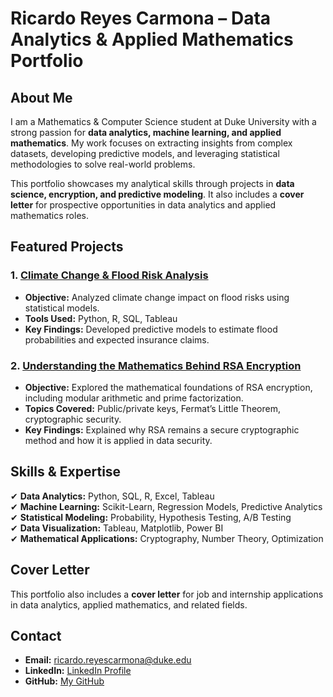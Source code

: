 # Ricardo Reyes Carmona – Data Analytics & Applied Mathematics Portfolio  

## About Me  
I am a Mathematics & Computer Science student at Duke University with a strong passion for **data analytics, machine learning, and applied mathematics**. My work focuses on extracting insights from complex datasets, developing predictive models, and leveraging statistical methodologies to solve real-world problems.  

This portfolio showcases my analytical skills through projects in **data science, encryption, and predictive modeling**. It also includes a **cover letter** for prospective opportunities in data analytics and applied mathematics roles.  

## Featured Projects  

### 1. [Climate Change & Flood Risk Analysis](Climate-Flood-Risk-Analysis)  
- **Objective:** Analyzed climate change impact on flood risks using statistical models.  
- **Tools Used:** Python, R, SQL, Tableau  
- **Key Findings:** Developed predictive models to estimate flood probabilities and expected insurance claims.  

### 2. [Understanding the Mathematics Behind RSA Encryption](RSA-Mathematics-Breakdown)  
- **Objective:** Explored the mathematical foundations of RSA encryption, including modular arithmetic and prime factorization.  
- **Topics Covered:** Public/private keys, Fermat’s Little Theorem, cryptographic security.  
- **Key Findings:** Explained why RSA remains a secure cryptographic method and how it is applied in data security.  

## Skills & Expertise  
✔ **Data Analytics:** Python, SQL, R, Excel, Tableau  
✔ **Machine Learning:** Scikit-Learn, Regression Models, Predictive Analytics  
✔ **Statistical Modeling:** Probability, Hypothesis Testing, A/B Testing  
✔ **Data Visualization:** Tableau, Matplotlib, Power BI  
✔ **Mathematical Applications:** Cryptography, Number Theory, Optimization  

## Cover Letter  
This portfolio also includes a **cover letter** for job and internship applications in data analytics, applied mathematics, and related fields.    

## Contact  
- **Email:** ricardo.reyescarmona@duke.edu  
- **LinkedIn:** [LinkedIn Profile](your-link-here)  
- **GitHub:** [My GitHub](https://github.com/yourusername)  
